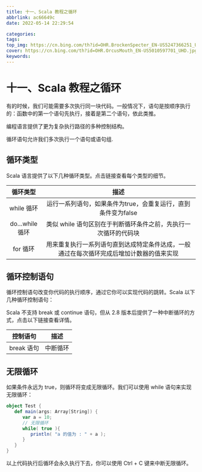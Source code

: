 ```yaml
---
title: 十一、Scala 教程之循环
abbrlink: ac66649c
date: 2022-05-14 22:29:54

categories:
tags:
top_img: https://cn.bing.com/th?id=OHR.BrockenSpecter_EN-US5247366251_UHD.jpg
cover: https://cn.bing.com/th?id=OHR.OrcusMouth_EN-US5010597701_UHD.jpg
keywords:  
---
```

# 十一、Scala 教程之循环

有的时候，我们可能需要多次执行同一块代码。一般情况下，语句是按顺序执行的：函数中的第一个语句先执行，接着是第二个语句，依此类推。

编程语言提供了更为复杂执行路径的多种控制结构。

循环语句允许我们多次执行一个语句或语句组.

## 循环类型

Scala 语言提供了以下几种循环类型。点击链接查看每个类型的细节。

|   循环类型    |                             描述                             |
| :-----------: | :----------------------------------------------------------: |
|  while 循环   | 运行一系列语句，如果条件为true，会重复运行，直到条件变为false |
| do…while 循环 | 类似 while 语句区别在于判断循环条件之前，先执行一次循环的代码块 |
|   for 循环    | 用来重复执行一系列语句直到达成特定条件达成，一般通过在每次循环完成后增加计数器的值来实现 |

## 循环控制语句

循环控制语句改变你代码的执行顺序，通过它你可以实现代码的跳转。Scala 以下几种循环控制语句：

Scala 不支持 break 或 continue 语句，但从 2.8 版本后提供了一种中断循环的方式，点击以下链接查看详情。

|  控制语句  |   描述   |
| :--------: | :------: |
| break 语句 | 中断循环 |

## 无限循环

如果条件永远为 true，则循环将变成无限循环。我们可以使用 while 语句来实现无限循环：

```scala
object Test {
   def main(args: Array[String]) {
      var a = 10;
      // 无限循环
      while( true ){
         println( "a 的值为 : " + a );
      }
   }
}
```

以上代码执行后循环会永久执行下去，你可以使用 Ctrl + C 键来中断无限循环。